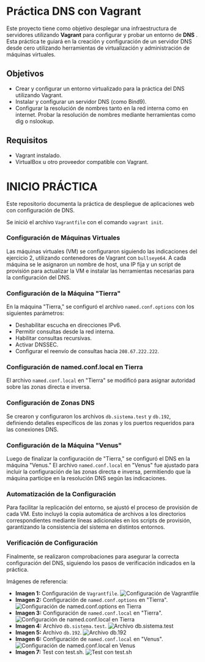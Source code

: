 # Práctica DNS con Vagrant

Este proyecto tiene como objetivo desplegar una infraestructura de servidores utilizando **Vagrant** para configurar y probar un entorno de **DNS** . 
Esta práctica te guiará en la creación y configuración de un servidor DNS desde cero utilizando herramientas de virtualización y administración de máquinas virtuales.

## Objetivos
+ Crear y configurar un entorno virtualizado para la práctica del DNS utilizando Vagrant.
+ Instalar y configurar un servidor DNS (como Bind9).
+ Configurar la resolución de nombres tanto en la red interna como en internet.
Probar la resolución de nombres mediante herramientas como dig o nslookup.
## Requisitos
+ Vagrant instalado.
+ VirtualBox u otro proveedor compatible con Vagrant.
# INICIO PRÁCTICA
Este repositorio documenta la práctica de despliegue de aplicaciones web con configuración de DNS.

Se inició el archivo `Vagrantfile` con el comando `vagrant init`.

### Configuración de Máquinas Virtuales

Las máquinas virtuales (VM) se configuraron siguiendo las indicaciones del ejercicio 2, utilizando contenedores de Vagrant con `bullseye64`. A cada máquina se le asignaron un nombre de host, una IP fija y un script de provisión para actualizar la VM e instalar las herramientas necesarias para la configuración del DNS.

### Configuración de la Máquina "Tierra"

En la máquina "Tierra," se configuró el archivo `named.conf.options` con los siguientes parámetros:

- Deshabilitar escucha en direcciones IPv6.
- Permitir consultas desde la red interna.
- Habilitar consultas recursivas.
- Activar DNSSEC.
- Configurar el reenvío de consultas hacia `208.67.222.222`.

### Configuración de named.conf.local en Tierra

El archivo `named.conf.local` en "Tierra" se modificó para asignar autoridad sobre las zonas directa e inversa.

### Configuración de Zonas DNS

Se crearon y configuraron los archivos `db.sistema.test` y `db.192`, definiendo detalles específicos de las zonas y los puertos requeridos para las conexiones DNS.

### Configuración de la Máquina "Venus"

Luego de finalizar la configuración de "Tierra," se configuró el DNS en la máquina "Venus." El archivo `named.conf.local` en "Venus" fue ajustado para incluir la configuración de las zonas directa e inversa, permitiendo que la máquina participe en la resolución DNS según las indicaciones.

### Automatización de la Configuración

Para facilitar la replicación del entorno, se ajustó el proceso de provisión de cada VM. Esto incluyó la copia automática de archivos a los directorios correspondientes mediante líneas adicionales en los scripts de provisión, garantizando la consistencia del sistema en distintos entornos.

### Verificación de Configuración

Finalmente, se realizaron comprobaciones para asegurar la correcta configuración del DNS, siguiendo los pasos de verificación indicados en la práctica.

Imágenes de referencia:

- **Imagen 1:** Configuración de `Vagrantfile`.
  ![Configuración de Vagrantfile](images/imagen1.png)
- **Imagen 2:** Configuración de `named.conf.options` en "Tierra".
  ![Configuración de named.conf.options en Tierra](images/imagen2.png)
- **Imagen 3:** Configuración de `named.conf.local` en "Tierra".
  ![Configuración de named.conf.local en Tierra](images/imagen3.png)
- **Imagen 4:** Archivo `db.sistema.test`.
  ![Archivo db.sistema.test](images/imagen4.png)
- **Imagen 5:** Archivo `db.192`.
   ![Archivo db.192](images/imagen5.png)
- **Imagen 6:** Configuración de `named.conf.local` en "Venus".
  ![Configuración de named.conf.local en Venus](images/imagen6.png)
- **Imagen 7:** Test con test.sh.
  ![Test con test.sh](images/imagen7.png)

